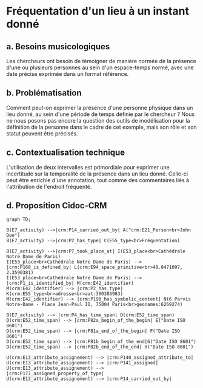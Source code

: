 # Fréquentation d'un lieu à un instant donné

## a. Besoins musicologiques

Les chercheurs ont besoin de témoigner de manière normée de la présence d'une ou plusieurs personnes au sein d'un espace-temps normé, avec une date précise exprimée dans un format référence.

## b. Problématisation

Comment peut-on exprimer la présence d'une personne physique dans un lieu donné, au sein d'une période de temps définie par le chercheur ? Nous ne nous posons pas encore la question des outils de modélisation pour la définition de la personne dans le cadre de cet exemple, mais son rôle et son statut peuvent être précisés.

## c. Contextualisation technique

L'utilisation de deux intervalles est primordiale pour exprimer une incertitude sur la temporalité de la présence dans un lieu donné. Celle-ci peut être enrichie d'une annotation, tout comme des commentaires liés à l'attribution de l'endroit fréquenté.

## d. Proposition Cidoc-CRM

```mermaid
graph TD;

B(E7_activity) -->|crm:P14_carried_out_by| A("crm:E21_Person<br>John Doe")
B(E7_activity) -->|crm:P2_has_type| C(E55_type<br>Fréquentation)

B(E7_activity) -->|crm:P7_took_place_at| I(E53_place<br>Cathédrale Notre Dame de Paris)
I(E53_place<br>Cathédrale Notre Dame de Paris) --> |crm:P168_is_defined_by| L(crm:E94_space_primitive<br>48.8471097, 2.3590381)
I(E53_place<br>Cathédrale Notre Dame de Paris) --> |crm:P1_is_identified_by| M(crm:E42_identifier)
M(crm:E42_identifier) --> |crm:P2_has_type| K(crm:E55_type<br>adresse<br>aat:300386983)
M(crm:E42_identifier) --> |crm:P190_has_symbolic_content| N(6 Parvis Notre-Dame - Place Jean-Paul II, 75004 Paris<br>geonames:6269274)

B(E7_activity) --> |crm:P4_has_time_span| D(crm:E52_time_span)
D(crm:E52_time_span) --> |crm:P82a_begin_of_the_begin| E("Date ISO 8601")
D(crm:E52_time_span) --> |crm:P81a_end_of_the_begin| F("Date ISO 8601")
D(crm:E52_time_span) --> |crm:P81b_begin_of_the_end|G("Date ISO 8601")
D(crm:E52_time_span) --> |crm:P82b_end_of_the_end| H("Date ISO 8601")

U(crm:E13_attribute_assignement) --> |crm:P140_assigned_attribute_to|
U(crm:E13_attribute_assignement) --> |crm:P141_assigned|
U(crm:E13_attribute_assignement) --> |crm:P177_assigned_property_of_type|
U(crm:E13_attribute_assignement) --> |crm:P14_carried_out_by|

```
